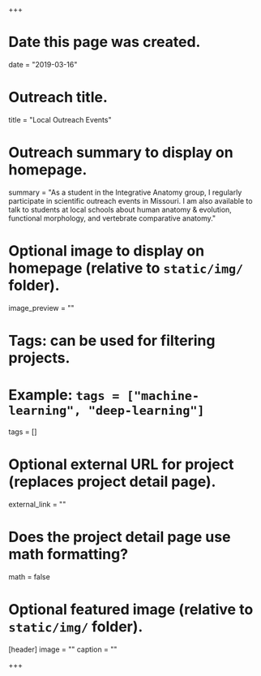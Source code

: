 +++
# Date this page was created.
date = "2019-03-16"

# Outreach title.
title = "Local Outreach Events"

# Outreach summary to display on homepage.
summary = "As a student in the Integrative Anatomy group, I regularly participate in scientific outreach events in Missouri. I am also available to talk to students at local schools about human anatomy & evolution, functional morphology, and vertebrate comparative anatomy."

# Optional image to display on homepage (relative to `static/img/` folder).
image_preview = ""

# Tags: can be used for filtering projects.
# Example: `tags = ["machine-learning", "deep-learning"]`
tags = []

# Optional external URL for project (replaces project detail page).
external_link = ""

# Does the project detail page use math formatting?
math = false

# Optional featured image (relative to `static/img/` folder).
[header]
image = ""
caption = ""

+++

